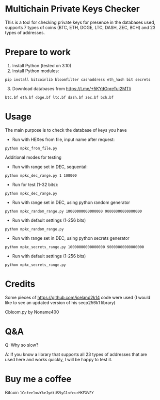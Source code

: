# Multichain Private Keys Checker
This is a tool for checking private keys for presence in the databases used, supports 7 types of coins (BTC, ETH, DOGE, LTC, DASH, ZEC, BCH) and 23 types of addresses.

# Prepare to work
1. Install Python (tested on 3.10)
2. Install Python modules:

```
pip install bitcoinlib bloomfilter cashaddress eth_hash bit secrets
```

3. Download databases from https://t.me/+5KYdGpreTuI2MTli
```
btc.bf eth.bf doge.bf ltc.bf dash.bf zec.bf bch.bf
```

# Usage
The main purpose is to check the database of keys you have
- Run with HEXes from file, input name after request:
```
python mpkc_from_file.py
```

Additional modes for testing
- Run with range set in DEC, sequental:
```
python mpkc_dec_range.py 1 100000
```
- Run for test (1-32 bits):
```
python mpkc_dec_range.py
```
- Run with range set in DEC, using python random generator
```
python mpkc_random_range.py 10000000000000000 90000000000000000
```
- Run with default settings (1-256 bits)
```
python mpkc_random_range.py
```
- Run with range set in DEC, using python secrets generator
```
python mpkc_secrets_range.py 10000000000000000 90000000000000000
```
- Run with default settings (1-256 bits)
```
python mpkc_secrets_range.py
```

# Credits
Some pieces of https://github.com/iceland2k14 code were used (I would like to see an updated version of his secp256k1 library)

Cbloom.py by Noname400

# Q&A
Q: Why so slow?

A: If you know a library that supports all 23 types of addresses that are used here and works quickly, I will be happy to test it.

# Buy me a coffee
Bitcoin `1Cofee1xwYkeJydiUS9yG1ofcucMKFXVEY`
